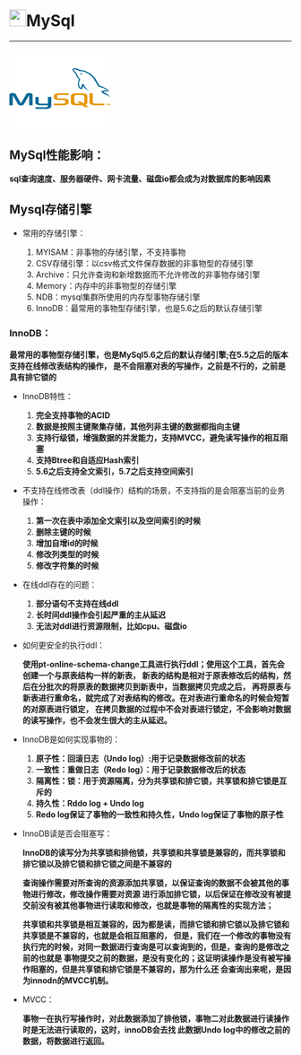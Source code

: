 # <img src="../../../images/icon/mysql.svg" width="30" height="30" />MySql

---

<img src="../../images/icon/mysql.svg" width="180" height="140" />

## MySql性能影响：

**sql查询速度、服务器硬件、网卡流量、磁盘io都会成为对数据库的影响因素**

## Mysql存储引擎

* 常用的存储引擎：

    1. MYISAM：非事物的存储引擎，不支持事物
    2. CSV存储引擎：以csv格式文件保存数据的非事物型的存储引擎
    3. Archive：只允许查询和新增数据而不允许修改的非事物存储引擎
    4. Memory：内存中的非事物型的存储引擎
    5. NDB：mysql集群所使用的内存型事物存储引擎
    6. InnoDB：最常用的事物型存储引擎，也是5.6之后的默认存储引擎
    
### InnoDB：

**最常用的事物型存储引擎，也是MySql5.6之后的默认存储引擎;在5.5之后的版本支持在线修改表结构的操作，
是不会阻塞对表的写操作，之前是不行的，之前是具有排它锁的**
    
* InnoDB特性：
    1. **完全支持事物的ACID**
    2. **数据是按照主键聚集存储，其他列非主键的数据都指向主键**
    3. **支持行级锁，增强数据的并发能力，支持MVCC，避免读写操作的相互阻塞**
    4. **支持Btree和自适应Hash索引**
    5. **5.6之后支持全文索引，5.7之后支持空间索引**
    
* 不支持在线修改表（ddl操作）结构的场景，不支持指的是会阻塞当前的业务操作：
    1. **第一次在表中添加全文索引以及空间索引的时候**
    2. **删除主键的时候**
    3. **增加自增id的时候**
    4. **修改列类型的时候**
    5. **修改字符集的时候**
    
*  在线ddl存在的问题：
    1. **部分语句不支持在线ddl**
    2. **长时间ddl操作会引起严重的主从延迟**
    3. **无法对ddl进行资源限制，比如cpu、磁盘io**
    
* 如何更安全的执行ddl：

    **使用pt-online-schema-change工具进行执行ddl；使用这个工具，首先会创建一个与原表结构一样的新表，
    新表的结构是相对于原表修改后的结构，然后在分批次的将原表的数据拷贝到新表中，当数据拷贝完成之后，
    再将原表与新表进行重命名，就完成了对表结构的修改。在对表进行重命名的时候会短暂的对原表进行锁定，
    在拷贝数据的过程中不会对表进行锁定，不会影响对数据的读写操作，也不会发生很大的主从延迟。**
    
* InnoDB是如何实现事物的：
    1. **原子性：回滚日志（Undo log）:用于记录数据修改前的状态**
    2. **一致性：重做日志（Redo log）：用于记录数据修改后的状态**
    3. **隔离性：锁：用于资源隔离，分为共享锁和排它锁，共享锁和排它锁是互斥的**
    4. **持久性：Rddo log + Undo log**
    5. **Redo log保证了事物的一致性和持久性，Undo log保证了事物的原子性**
    
* InnoDB读是否会阻塞写：

    **InnoDB的读写分为共享锁和排他锁，共享锁和共享锁是兼容的，而共享锁和排它锁以及排它锁和排它锁之间是不兼容的**

    **查询操作需要对所查询的资源添加共享锁，以保证查询的数据不会被其他的事物进行修改，修改操作需要对资源
    进行添加排它锁，以后保证在修改没有被提交前没有被其他事物进行读取和修改，也就是事物的隔离性的实现方法；**
    
    **共享锁和共享锁是相互兼容的，因为都是读，而排它锁和排它锁以及排它锁和共享锁是不兼容的，也就是会相互阻塞的，
    但是，我们在一个修改的事物没有执行完的时候，对同一数据进行查询是可以查询到的，但是，查询的是修改之前的也就是
    事物提交之前的数据，是没有变化的；这证明读操作是没有被写操作阻塞的，但是共享锁和排它锁是不兼容的，那为什么还
    会查询出来呢，是因为innodn的MVCC机制。**
    
* MVCC：

    **事物一在执行写操作时，对此数据添加了排他锁，事物二对此数据进行读操作时是无法进行读取的，这时，innoDB会去找
    此数据Undo log中的修改之前的数据，将数据进行返回。**